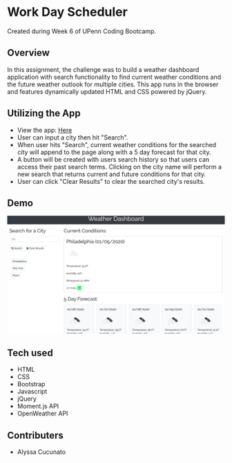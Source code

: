 # Work Day Scheduler
Created during Week 6 of UPenn Coding Bootcamp.

## Overview
In this assignment, the challenge was to build a weather dashboard application with search functionality to find current weather conditions and the future weather outlook for multiple cities. This app runs in the browser and features dynamically updated HTML and CSS powered by jQuery.

## Utilizing the App
- View the app: [Here](https://acucunato.github.io/weather-dashboard/ "Here")
- User can input a city then hit "Search".
- When user hits "Search", current weather conditions for the searched city will append to the page along with a 5 day forecast for that city.
- A button will be created with users search history so that users can access their past search terms. Clicking on the city name will perform a new search that returns current and future conditions for that city.
- User can click "Clear Results" to clear the searched city's results.

## Demo
![Weather Dashboard Image](assets/weather_dashboard.png "Weather Dashboard")

## Tech used
- HTML
- CSS
- Bootstrap
- Javascript
- jQuery
- Moment.js API
- OpenWeather API

## Contributers
- Alyssa Cucunato
